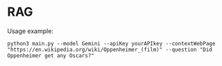 # RAG

Usage example:
```
python3 main.py --model Gemini --apiKey yourAPIkey --contextWebPage "https://en.wikipedia.org/wiki/Oppenheimer_(film)" --question "Did Oppenheimer get any Oscars?"
```